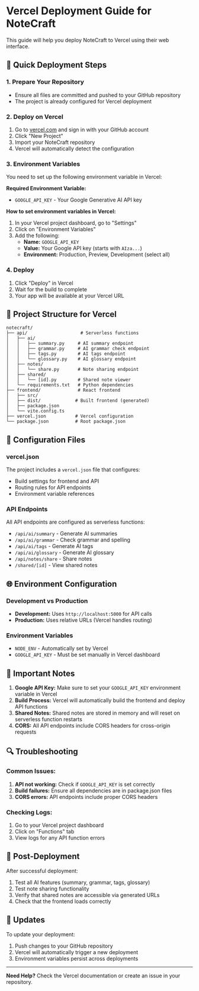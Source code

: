 # Vercel Deployment Guide for NoteCraft

This guide will help you deploy NoteCraft to Vercel using their web interface.

## 🚀 Quick Deployment Steps

### 1. Prepare Your Repository
- Ensure all files are committed and pushed to your GitHub repository
- The project is already configured for Vercel deployment

### 2. Deploy on Vercel
1. Go to [vercel.com](https://vercel.com) and sign in with your GitHub account
2. Click "New Project"
3. Import your NoteCraft repository
4. Vercel will automatically detect the configuration

### 3. Environment Variables
You need to set up the following environment variable in Vercel:

**Required Environment Variable:**
- `GOOGLE_API_KEY` - Your Google Generative AI API key

**How to set environment variables in Vercel:**
1. In your Vercel project dashboard, go to "Settings"
2. Click on "Environment Variables"
3. Add the following:
   - **Name:** `GOOGLE_API_KEY`
   - **Value:** Your Google API key (starts with `AIza...`)
   - **Environment:** Production, Preview, Development (select all)

### 4. Deploy
1. Click "Deploy" in Vercel
2. Wait for the build to complete
3. Your app will be available at your Vercel URL

## 📁 Project Structure for Vercel

```
notecraft/
├── api/                    # Serverless functions
│   ├── ai/
│   │   ├── summary.py     # AI summary endpoint
│   │   ├── grammar.py     # AI grammar check endpoint
│   │   ├── tags.py        # AI tags endpoint
│   │   └── glossary.py    # AI glossary endpoint
│   ├── notes/
│   │   └── share.py       # Note sharing endpoint
│   ├── shared/
│   │   └── [id].py        # Shared note viewer
│   └── requirements.txt   # Python dependencies
├── frontend/              # React frontend
│   ├── src/
│   ├── dist/             # Built frontend (generated)
│   ├── package.json
│   └── vite.config.ts
├── vercel.json           # Vercel configuration
└── package.json          # Root package.json
```

## 🔧 Configuration Files

### vercel.json
The project includes a `vercel.json` file that configures:
- Build settings for frontend and API
- Routing rules for API endpoints
- Environment variable references

### API Endpoints
All API endpoints are configured as serverless functions:
- `/api/ai/summary` - Generate AI summaries
- `/api/ai/grammar` - Check grammar and spelling
- `/api/ai/tags` - Generate AI tags
- `/api/ai/glossary` - Generate AI glossary
- `/api/notes/share` - Share notes
- `/shared/[id]` - View shared notes

## 🌐 Environment Configuration

### Development vs Production
- **Development:** Uses `http://localhost:5000` for API calls
- **Production:** Uses relative URLs (Vercel handles routing)

### Environment Variables
- `NODE_ENV` - Automatically set by Vercel
- `GOOGLE_API_KEY` - Must be set manually in Vercel dashboard

## 🚨 Important Notes

1. **Google API Key:** Make sure to set your `GOOGLE_API_KEY` environment variable in Vercel
2. **Build Process:** Vercel will automatically build the frontend and deploy API functions
3. **Shared Notes:** Shared notes are stored in memory and will reset on serverless function restarts
4. **CORS:** All API endpoints include CORS headers for cross-origin requests

## 🔍 Troubleshooting

### Common Issues:
1. **API not working:** Check if `GOOGLE_API_KEY` is set correctly
2. **Build failures:** Ensure all dependencies are in package.json files
3. **CORS errors:** API endpoints include proper CORS headers

### Checking Logs:
1. Go to your Vercel project dashboard
2. Click on "Functions" tab
3. View logs for any API function errors

## 📝 Post-Deployment

After successful deployment:
1. Test all AI features (summary, grammar, tags, glossary)
2. Test note sharing functionality
3. Verify that shared notes are accessible via generated URLs
4. Check that the frontend loads correctly

## 🔄 Updates

To update your deployment:
1. Push changes to your GitHub repository
2. Vercel will automatically trigger a new deployment
3. Environment variables persist across deployments

---

**Need Help?** Check the Vercel documentation or create an issue in your repository.
